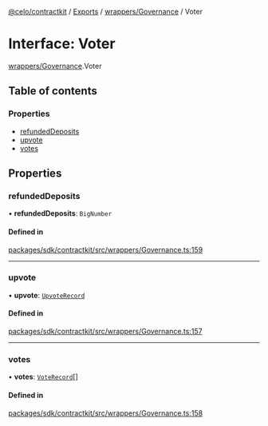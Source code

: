 [@celo/contractkit](../README.md) / [Exports](../modules.md) / [wrappers/Governance](../modules/wrappers_Governance.md) / Voter

# Interface: Voter

[wrappers/Governance](../modules/wrappers_Governance.md).Voter

## Table of contents

### Properties

- [refundedDeposits](wrappers_Governance.Voter.md#refundeddeposits)
- [upvote](wrappers_Governance.Voter.md#upvote)
- [votes](wrappers_Governance.Voter.md#votes)

## Properties

### refundedDeposits

• **refundedDeposits**: `BigNumber`

#### Defined in

[packages/sdk/contractkit/src/wrappers/Governance.ts:159](https://github.com/celo-org/developer-tooling/blob/master/packages/sdk/contractkit/src/wrappers/Governance.ts#L159)

___

### upvote

• **upvote**: [`UpvoteRecord`](wrappers_Governance.UpvoteRecord.md)

#### Defined in

[packages/sdk/contractkit/src/wrappers/Governance.ts:157](https://github.com/celo-org/developer-tooling/blob/master/packages/sdk/contractkit/src/wrappers/Governance.ts#L157)

___

### votes

• **votes**: [`VoteRecord`](wrappers_Governance.VoteRecord.md)[]

#### Defined in

[packages/sdk/contractkit/src/wrappers/Governance.ts:158](https://github.com/celo-org/developer-tooling/blob/master/packages/sdk/contractkit/src/wrappers/Governance.ts#L158)
